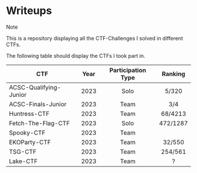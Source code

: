 # Writeups
> [!NOTE]
> This is a repository displaying all the CTF-Challenges I solved in different CTFs. 
>
> The following table should display the CTFs I took part in.
> 
> | CTF | Year | Participation Type | Ranking | 
> | ------------- | ------------- | :-------------:  | :-----: |
> | ACSC-Qualifying-Junior | 2023 | Solo | 5/320 |
> | ACSC-Finals-Junior | 2023 | Team | 3/4 |
> | Huntress-CTF | 2023 | Team | 68/4213 |
> | Fetch-The-Flag-CTF | 2023 | Solo | 472/1287 |
> | Spooky-CTF | 2023 | Team |  |
> | EKOParty-CTF | 2023 | Team | 32/550 |
> | TSG-CTF | 2023 | Team | 254/561 |
> | Lake-CTF | 2023 | Team | ? |